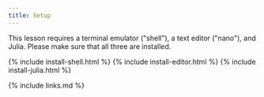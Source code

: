 ```yaml
---
title: Setup
---
```


This lesson requires a terminal emulator ("shell"), a text editor
("nano"), and Julia. Please make sure that all three are installed.

{% include install-shell.html %}
{% include install-editor.html %}
{% include install-julia.html %}

{% include links.md %}

